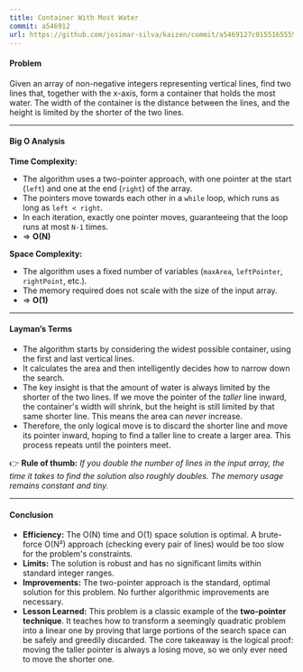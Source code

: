 ```yaml
---
title: Container With Most Water
commit: a546912
url: https://github.com/josimar-silva/kaizen/commit/a5469127c01551655557f2e37fd2895c2213e837
---
```


#### Problem
Given an array of non-negative integers representing vertical lines, find two lines that, together with the x-axis, form a container that holds the most water. The width of the container is the distance between the lines, and the height is limited by the shorter of the two lines.

---

#### Big O Analysis

**Time Complexity:**  
- The algorithm uses a two-pointer approach, with one pointer at the start (`left`) and one at the end (`right`) of the array.
- The pointers move towards each other in a `while` loop, which runs as long as `left < right`.
- In each iteration, exactly one pointer moves, guaranteeing that the loop runs at most `N-1` times.
- ⇒ **O(N)**

**Space Complexity:**  
- The algorithm uses a fixed number of variables (`maxArea`, `leftPointer`, `rightPoint`, etc.).
- The memory required does not scale with the size of the input array.
- ⇒ **O(1)**

---

#### Layman’s Terms

- The algorithm starts by considering the widest possible container, using the first and last vertical lines.
- It calculates the area and then intelligently decides how to narrow down the search.
- The key insight is that the amount of water is always limited by the shorter of the two lines. If we move the pointer of the *taller* line inward, the container's width will shrink, but the height is still limited by that same shorter line. This means the area can *never* increase.
- Therefore, the only logical move is to discard the shorter line and move its pointer inward, hoping to find a taller line to create a larger area. This process repeats until the pointers meet.

👉 **Rule of thumb:** *If you double the number of lines in the input array, the time it takes to find the solution also roughly doubles. The memory usage remains constant and tiny.*

---

#### Conclusion

- **Efficiency:** The O(N) time and O(1) space solution is optimal. A brute-force O(N²) approach (checking every pair of lines) would be too slow for the problem's constraints.
- **Limits:** The solution is robust and has no significant limits within standard integer ranges.
- **Improvements:** The two-pointer approach is the standard, optimal solution for this problem. No further algorithmic improvements are necessary.
- **Lesson Learned:** This problem is a classic example of the **two-pointer technique**. It teaches how to transform a seemingly quadratic problem into a linear one by proving that large portions of the search space can be safely and greedily discarded. The core takeaway is the logical proof: moving the taller pointer is always a losing move, so we only ever need to move the shorter one.
